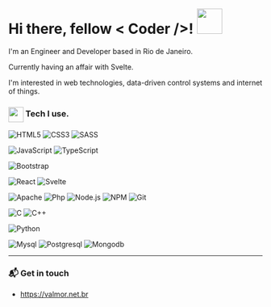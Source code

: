 
<h1>
Hi there, fellow < Coder />!
<img src="https://raw.githubusercontent.com/blackcater/blackcater/master/images/Hi.gif" width="50">
</h1>

I'm an Engineer and Developer based in Rio de Janeiro.

Currently having an affair with Svelte.

I'm interested in web technologies, data-driven control systems and internet of things.

<h3> <img align="center" src="https://www.flaticon.com/svg/static/icons/svg/2933/2933245.svg" width="30"> Tech I use.</h3>

![HTML5](https://img.shields.io/badge/-HTML5-000000?style=flat&logo=HTML5)
![CSS3](https://img.shields.io/badge/-CSS3-000000?style=flat&logo=CSS3&logoColor=1572B6)
![SASS](https://img.shields.io/badge/-SASS-000000?style=flat&logo=SASS)

![JavaScript](https://img.shields.io/badge/-JavaScript-000000?style=flat&logo=javascript)
![TypeScript](https://img.shields.io/badge/-TypeScript-000000?style=flat&logo=typescript&logoColor=007ACC)

![Bootstrap](https://img.shields.io/badge/-Bootstrap-000000?style=flat&logo=Bootstrap&logoColor=563D7C)

![React](https://img.shields.io/badge/-React-000000?style=flat&logo=React)
![Svelte](https://img.shields.io/badge/-Svelte-000000?style=flat&logo=Svelte)

![Apache](https://img.shields.io/badge/-Apache-000000?style=flat&logo=Apache&logoColor=F05032)
![Php](https://img.shields.io/badge/-Php-000000?style=flat&logo=Php)
![Node.js](https://img.shields.io/badge/-Node.js-000000?style=flat&logo=Node.js&logoColor=339933)
![NPM](https://img.shields.io/badge/-NPM-000000?style=flat&logo=NPM&logoColor=CB3837)
![Git](https://img.shields.io/badge/-Git-000000?style=flat&logo=Git&logoColor=F05032)

![C](https://img.shields.io/badge/-C-000000?style=flat&logo=C&logoColor=2962ff)
![C++](https://img.shields.io/badge/-C++-black?logo=c%2B%2B&logoColor=2962ff)

![Python](https://img.shields.io/badge/-Python-000000?style=flat&logo=Python)

![Mysql](https://img.shields.io/badge/-Mysql-000000?style=flat&logo=Mysql)
![Postgresql](https://img.shields.io/badge/-Postgresql-000000?style=flat&logo=Postgresql)
![Mongodb](https://img.shields.io/badge/-Mongodb-000000?style=flat&logo=Mongodb)




<hr>


<h3> 📬 Get in touch </h3>

- https://valmor.net.br

